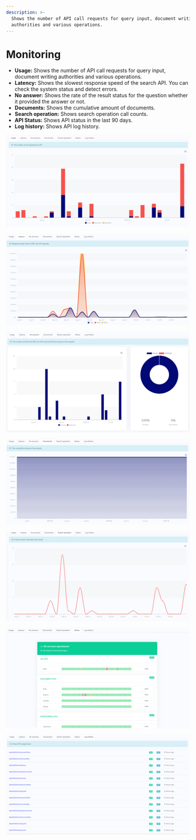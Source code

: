 ```yaml
---
description: >-
  Shows the number of API call requests for query input, document writing
  authorities and various operations.
---
```


# Monitoring

* **Usage:** Shows the number of API call requests for query input, document writing authorities and various operations.
* **Latency:** Shows the slowest response speed of the search API. You can check the system status and detect errors.
* **No answer:** Shows the rate of the result status for the question whether it provided the answer or not.
* **Documents:** Shows the cumulative amount of documents.
* **Search operation:** Shows search operation call counts.
* **API Status:** Shows API status in the last 90 days.
* **Log history:** Shows API log history.

![&apos;API usage&apos; Tab](../../.gitbook/assets/image%20%2812%29.png)

![&apos;Search Latency&apos; Tab](../../.gitbook/assets/image%20%2813%29.png)

![&apos;No answer&apos; Tab](../../.gitbook/assets/image%20%2845%29.png)

![&apos;Documents&apos; Tab](../../.gitbook/assets/image%20%2842%29.png)

![&apos;Search operation&apos; Tab](../../.gitbook/assets/image%20%2811%29.png)

![&apos;Status&apos; Tab](../../.gitbook/assets/image%20%2837%29.png)

![&apos; Log history&apos; Tab](../../.gitbook/assets/image%20%2836%29.png)

